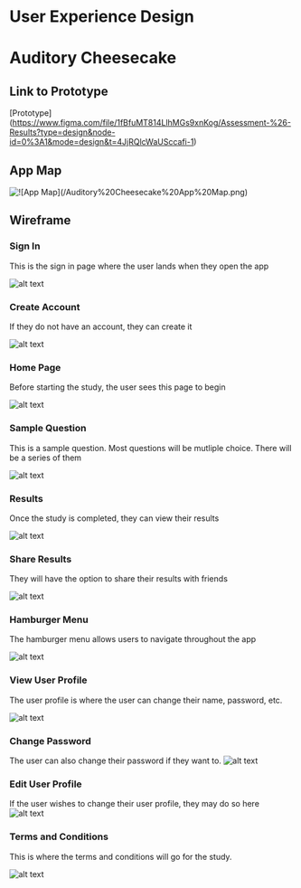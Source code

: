 # User Experience Design
# Auditory Cheesecake


## Link to Prototype

[Prototype] (https://www.figma.com/file/1fBfuMT814LlhMGs9xnKog/Assessment-%26-Results?type=design&node-id=0%3A1&mode=design&t=4JjRQlcWaUSccafi-1)


## App Map
![!\[App Map\](/Auditory%20Cheesecake%20App%20Map.png)](ux-design/App_Map.png)


## Wireframe

### Sign In

This is the sign in page where the user lands when they open the app

![alt text](<ux-design/Sign In.png>)

### Create Account
If they do not have an account, they can create it

![alt text](<ux-design/Sign Up.png>)

### Home Page 
Before starting the study, the user sees this page to begin

![alt text](ux-design/Home.png)


### Sample Question
This is a sample question. Most questions will be mutliple choice. There will be a series of them

![alt text](ux-design/Home.png)

### Results
Once the study is completed, they can view their results

![alt text](<ux-design/Results (Analysis).png>)

### Share Results 
They will have the option to share their results with friends

![alt text](<ux-design/Share Results.png>)

### Hamburger Menu
The hamburger menu allows users to navigate throughout the app

![alt text](<ux-design/Hamburger Menu.png>)

### View User Profile
The user profile is where the user can change their name, password, etc. 

![alt text](<ux-design/View User Profile.png>)

### Change Password
The user can also change their password if they want to.
![alt text](<ux-design/Change Password.png>)


### Edit User Profile 
If the user wishes to change their user profile, they may do so here
![alt text](<ux-design/Edit User Profile.png>)

### Terms and Conditions
This is where the terms and conditions will go for the study.

![alt text](<ux-design/Terms & Conditions.png>)






